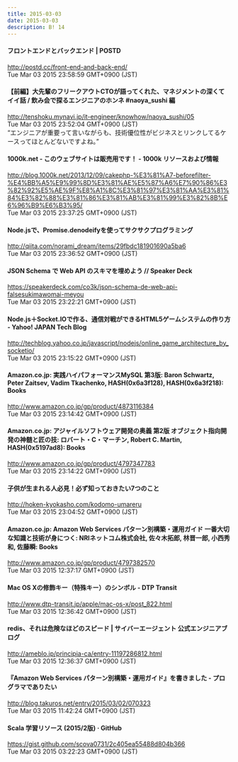 ```yaml
---
title: 2015-03-03
date: 2015-03-03
description: B! 14
---
```


#### フロントエンドとバックエンド | POSTD
http://postd.cc/front-end-and-back-end/<br>
Tue Mar 03 2015 23:58:59 GMT+0900 (JST)<br>


#### 【前編】大先輩のフリークアウトCTOが語ってくれた、マネジメントの深くてイイ話 / 飲み会で探るエンジニアのホンネ #naoya_sushi 編
http://tenshoku.mynavi.jp/it-engineer/knowhow/naoya_sushi/05<br>
Tue Mar 03 2015 23:52:04 GMT+0900 (JST)<br>
“エンジニアが重要って言いながらも、技術優位性がビジネスとリンクしてるケースってほとんどないですよね。”


#### 1000k.net - このウェブサイトは販売用です！ - 1000k リソースおよび情報
http://blog.1000k.net/2013/12/09/cakephp-%E3%81%A7-beforefilter-%E4%BB%A5%E9%99%8D%E3%81%AE%E5%87%A6%E7%90%86%E3%82%92%E5%AE%9F%E8%A1%8C%E3%81%97%E3%81%AA%E3%81%84%E3%82%88%E3%81%86%E3%81%AB%E3%81%99%E3%82%8B%E6%96%B9%E6%B3%95/<br>
Tue Mar 03 2015 23:37:25 GMT+0900 (JST)<br>


#### Node.jsで、Promise.denodeifyを使ってサクサクプログラミング
http://qiita.com/norami_dream/items/29fbdc181901690a5ba6<br>
Tue Mar 03 2015 23:36:52 GMT+0900 (JST)<br>


#### JSON Schema で Web API のスキマを埋めよう // Speaker Deck
https://speakerdeck.com/co3k/json-schema-de-web-api-falsesukimawomai-meyou<br>
Tue Mar 03 2015 23:22:21 GMT+0900 (JST)<br>


#### Node.js＋Socket.IOで作る、通信対戦ができるHTML5ゲームシステムの作り方 - Yahoo! JAPAN Tech Blog
http://techblog.yahoo.co.jp/javascript/nodejs/online_game_architecture_by_socketio/<br>
Tue Mar 03 2015 23:15:22 GMT+0900 (JST)<br>


#### Amazon.co.jp: 実践ハイパフォーマンスMySQL 第3版: Baron Schwartz, Peter Zaitsev, Vadim Tkachenko, HASH(0x6a3f128), HASH(0x6a3f218): Books
http://www.amazon.co.jp/gp/product/4873116384<br>
Tue Mar 03 2015 23:14:42 GMT+0900 (JST)<br>


#### Amazon.co.jp: アジャイルソフトウェア開発の奥義 第2版 オブジェクト指向開発の神髄と匠の技: ロバート・C・マーチン, Robert C. Martin, HASH(0x5197ad8): Books
http://www.amazon.co.jp/gp/product/4797347783<br>
Tue Mar 03 2015 23:14:22 GMT+0900 (JST)<br>


#### 子供が生まれる人必見！必ず知っておきたい7つのこと
http://hoken-kyokasho.com/kodomo-umareru<br>
Tue Mar 03 2015 23:04:52 GMT+0900 (JST)<br>


#### Amazon.co.jp: Amazon Web Services パターン別構築・運用ガイド 一番大切な知識と技術が身につく: NRIネットコム株式会社, 佐々木拓郎, 林晋一郎, 小西秀和, 佐藤瞬: Books
http://www.amazon.co.jp/gp/product/4797382570<br>
Tue Mar 03 2015 12:37:17 GMT+0900 (JST)<br>


#### Mac OS Xの修飾キー（特殊キー）のシンボル - DTP Transit
http://www.dtp-transit.jp/apple/mac-os-x/post_822.html<br>
Tue Mar 03 2015 12:36:42 GMT+0900 (JST)<br>


#### redis、それは危険なほどのスピード | サイバーエージェント 公式エンジニアブログ
http://ameblo.jp/principia-ca/entry-11197286812.html<br>
Tue Mar 03 2015 12:36:37 GMT+0900 (JST)<br>


#### 『Amazon Web Services パターン別構築・運用ガイド』を書きました - プログラマでありたい
http://blog.takuros.net/entry/2015/03/02/070323<br>
Tue Mar 03 2015 11:42:24 GMT+0900 (JST)<br>


#### Scala 学習リソース (2015/2版) · GitHub
https://gist.github.com/scova0731/2c405ea55488d804b366<br>
Tue Mar 03 2015 03:22:23 GMT+0900 (JST)<br>


